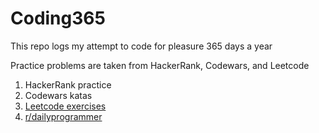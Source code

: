 # Coding365
This repo logs my attempt to code for pleasure 365 days a year  

Practice problems are taken from HackerRank, Codewars, and Leetcode

1. HackerRank practice
2. Codewars katas
3. [Leetcode exercises](./platform/Leetcode)
4. [r/dailyprogrammer](./platform/Reddit)
